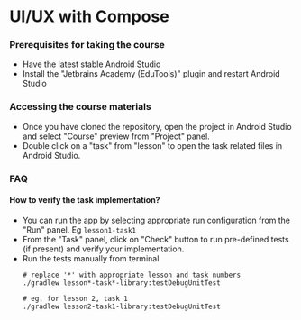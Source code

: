 # UI/UX with Compose

### Prerequisites for taking the course

- Have the latest stable Android Studio
- Install the "Jetbrains Academy (EduTools)" plugin and restart Android Studio

### Accessing the course materials

- Once you have cloned the repository, open the project in Android Studio and select "Course"
  preview from "Project" panel.
- Double click on a "task" from "lesson" to open the task related files in Android Studio.

### FAQ

#### How to verify the task implementation?

- You can run the app by selecting appropriate run configuration from the "Run" panel.
  Eg `lesson1-task1`
- From the "Task" panel, click on "Check" button to run pre-defined tests (if present) and verify
  your implementation.
- Run the tests manually from terminal
  ```
  # replace '*' with appropriate lesson and task numbers
  ./gradlew lesson*-task*-library:testDebugUnitTest
  
  # eg. for lesson 2, task 1
  ./gradlew lesson2-task1-library:testDebugUnitTest 
  ```


